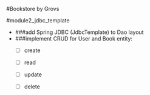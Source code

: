#Bookstore by Grovs

#module2_jdbc_template

- ###add Spring JDBC (JdbcTemplate) to Dao layout
- ###implement CRUD for User and Book entity:
  + [ ] create
  + [ ] read
  + [ ] update
  + [ ] delete
    
                       
